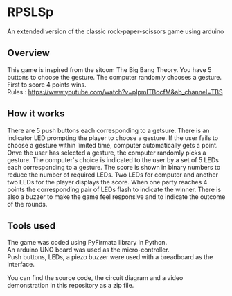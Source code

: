 # RPSLSp
An extended version of the classic rock-paper-scissors game using arduino

## Overview
This game is inspired from the sitcom The Big Bang Theory. You have 5 buttons to choose the gesture. The computer randomly chooses a gesture. First to score 4 points wins.  
Rules : https://www.youtube.com/watch?v=pIpmITBocfM&ab_channel=TBS

## How it works
There are 5 push buttons each corresponding to a getsure. There is an indicator LED prompting the player to choose a gesture. If the user fails to choose a gesture within limited time, computer automatically gets a point. Onve the user has selected a gesture, the computer randomly picks a gesture. The computer's choice is indicated to the user by a set of 5 LEDs each corresponding to a gesture. The score is shown in binary numbers to reduce the number of required LEDs. Two LEDs for computer and another two LEDs for the player displays the score. When one party reaches 4 points the corresponding pair of LEDs flash to indicate the winner. There is also a buzzer to make the game feel responsive and to indicate the outcome of the rounds.

## Tools used
The game was coded using PyFirmata library in Python.  
An arduino UNO board was used as the micro-controller.  
Push buttons, LEDs, a piezo buzzer were used with a breadboard as the interface. 


You can find the source code, the circuit diagram and a video demonstration in this repository as a zip file.





